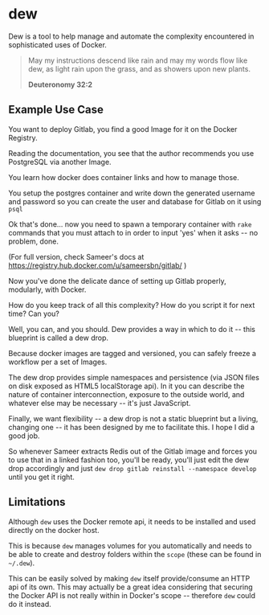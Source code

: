 # dew

Dew is a tool to help manage and automate the complexity encountered in sophisticated uses of Docker.

> May my instructions descend like rain and may my words flow like dew, as light rain upon the grass, and as showers upon new plants.
>
> **Deuteronomy 32:2**

## Example Use Case

You want to deploy Gitlab, you find a good Image for it on the Docker Registry.

Reading the documentation, you see that the author recommends you use PostgreSQL via another Image.

You learn how docker does container links and how to manage those.

You setup the postgres container and write down the generated username and password so you can create the user and database for Gitlab on it using `psql` 

Ok that's done... now you need to spawn a temporary container with `rake` commands that you must attach to in order to input 'yes' when it asks -- no problem, done.

(For full version, check Sameer's docs at https://registry.hub.docker.com/u/sameersbn/gitlab/ )

Now you've done the delicate dance of setting up Gitlab properly, modularly, with Docker.

How do you keep track of all this complexity? How do you script it for next time? Can you?

Well, you can, and you should. Dew provides a way in which to do it -- this blueprint is called a dew drop.

Because docker images are tagged and versioned, you can safely freeze a workflow per a set of Images.

The dew drop provides simple namespaces and persistence (via JSON files on disk exposed as HTML5 localStorage api). In it you can describe the nature of container interconnection, exposure to the outside world, and whatever else may be necessary -- it's just JavaScript.

Finally, we want flexibility -- a dew drop is not a static blueprint but a living, changing one -- it has been designed by me to facilitate this. I hope I did a good job.

So whenever Sameer extracts Redis out of the Gitlab image and forces you to use that in a linked fashion too, you'll be ready, you'll just edit the dew drop accordingly and just `dew drop gitlab reinstall --namespace develop` until you get it right.

## Limitations

Although `dew` uses the Docker remote api, it needs to be installed and used directly on the docker host.

This is because `dew` manages volumes for you automatically and needs to be able to create and destroy folders within the `scope` (these can be found in `~/.dew`).

This can be easily solved by making `dew` itself provide/consume an HTTP api of its own. This may actually be a great idea considering that securing the Docker API is not really within in Docker's scope -- therefore `dew` could do it instead.
